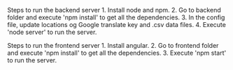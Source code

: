 Steps to run the backend server
    1. Install node and npm.
    2. Go to backend folder and execute 'npm install' to get all the dependencies.
    3. In the config file, update locations og Google translate key and .csv data files.
    4. Execute 'node server' to run the server.

Steps to run the frontend server
    1. Install angular.
    2. Go to frontend folder and execute 'npm install' to get all the dependencies.
    3. Execute 'npm start' to run the server.